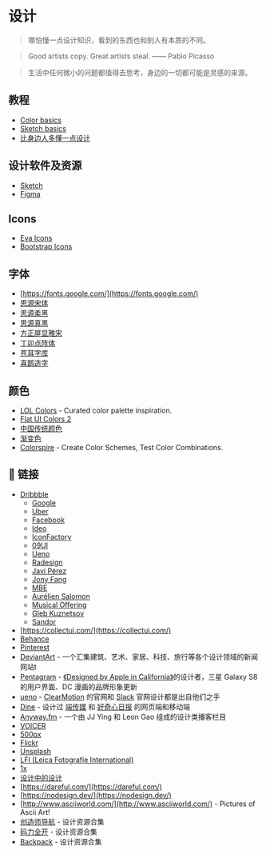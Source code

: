 # 设计

> 哪怕懂一点设计知识，看到的东西也和别人有本质的不同。

> Good artists copy. Great artists steal. —— Pablo Picasso

> 生活中任何微小的问题都值得去思考，身边的一切都可能是灵感的来源。

## 教程

- [Color basics](https://boxueio.com/series/color-basics/)
- [Sketch basics](https://boxueio.com/series/sketch-basics/)
- [比身边人多懂一点设计](https://sspai.com/series/67/list/)

## 设计软件及资源

- [Sketch](./Sketch.md)
- [Figma](./Figma.md)

## Icons

- [Eva Icons](https://github.com/akveo/eva-icons/)
- [Bootstrap Icons](https://github.com/twbs/icons/)

## 字体

- [https://fonts.google.com/](https://fonts.google.com/)
- [思源宋体](https://source.typekit.com/source-han-serif/tw/)
- [思源柔黑](http://jikasei.me/font/genjyuu/)
- [思源真黑](http://jikasei.me/font/genshin/)
- [方正屏显雅宋](http://www.foundertype.com/index.php/FontInfo/index/id/402.html/)
- [丁卯点阵体](https://3type.cn/fonts/dinkie_bitmap/)
- [苍耳字库](http://tsanger.cn/)
- [喜鹊造字](https://www.luckytype.com/)

## 颜色

- [LOL Colors](https://www.webdesignrankings.com/resources/lolcolors/) - Curated color palette inspiration.
- [Flat UI Colors 2](https://flatuicolors.com/)
- [中国传统颜色](http://zhongguose.com/)
- [渐变色](https://uigradients.com/)
- [Colorspire](https://www.colorspire.com/) - Create Color Schemes, Test Color Combinations.

## 🔗 链接

- [Dribbble](https://dribbble.com/)
  - [Google](https://dribbble.com/google/)
  - [Uber](https://dribbble.com/DesigningUber/)
  - [Facebook](https://dribbble.com/Facebook/)
  - [Ideo](https://dribbble.com/ideo/)
  - [IconFactory](https://dribbble.com/iconfactory/)
  - [09UI](https://dribbble.com/hi09ui/)
  - [Ueno](https://dribbble.com/ueno/)
  - [Radesign](https://dribbble.com/RDDteam/)
  - [Javi Pérez](https://dribbble.com/javiperez/)
  - [Jony Fang](https://dribbble.com/jonyfang/)
  - [MBE](https://dribbble.com/Madebyelvis/)
  - [Aurélien Salomon](https://dribbble.com/aureliensalomon/)
  - [Musical Offering](https://dribbble.com/bwv1068/)
  - [Gleb Kuznetsov](https://dribbble.com/glebich/)
  - [Sandor](https://dribbble.com/sandor/)
- [https://collectui.com/](https://collectui.com/)
- [Behance](https://www.behance.net/)
- [Pinterest](https://www.pinterest.com/)
- [DeviantArt](https://www.deviantart.com/) - 一个汇集建筑、艺术、家居、科技、旅行等各个设计领域的新闻网站t
- [Pentagram](https://www.pentagram.com/) - [《Designed by Apple in California》](https://www.apple.com/newsroom/2016/11/designed-by-apple-in-california-chronicles-20-years-of-apple-design/)的设计者，三星 Galaxy S8 的用户界面、DC 漫画的品牌形象更新
- [ueno](https://ueno.co/) - [ClearMotion](https://www.clearmotion.com/) 的官网和 [Slack](https://slack.com/) 官网设计都是出自他们之手
- [Dine](https://dinehq.com/) - 设计过 [端传媒](https://theinitium.com/) 和 [好奇心日报](http://www.qdaily.com/) 的网页端和移动端
- [Anyway.fm](https://anyway.fm/) - 一个由 JJ Ying 和 Leon Gao 组成的设计类播客栏目
- [VOICER](http://www.voicer.me/)
- [500px](https://500px.com/)
- [Flickr](https://www.flickr.com/)
- [Unsplash](https://unsplash.com/)
- [LFI (Leica Fotografie International)](https://lfi-online.de/ceemes/en/gallery/)
- [1x](https://1x.com/)
- [设计中的设计](https://book.douban.com/subject/1941558/)
- [https://dareful.com/](https://dareful.com/)
- [https://nodesign.dev/](https://nodesign.dev/)
- [http://www.asciiworld.com/](http://www.asciiworld.com/) - Pictures of Ascii Art!
- [创造师导航](http://chuangzaoshi.com/) - 设计资源合集
- [码力全开](https://www.maliquankai.com/) - 设计资源合集
- [Backpack](https://backpack.github.io/) - 设计资源合集
